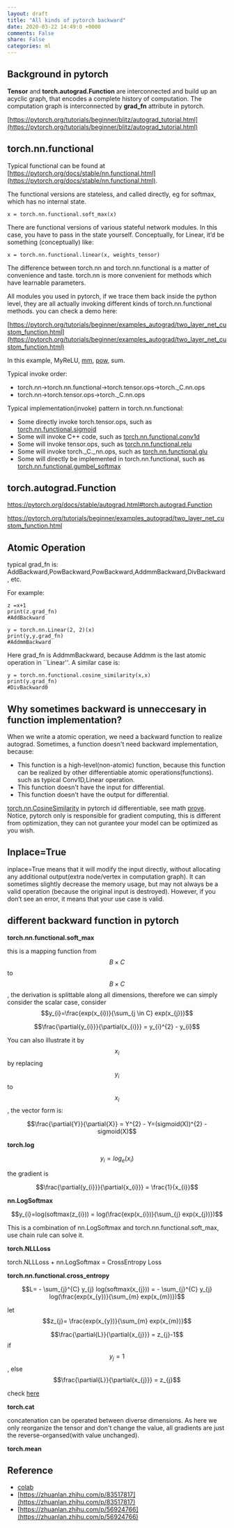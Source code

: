 ```yaml
---
layout: draft
title: "All kinds of pytorch backward"
date: 2020-03-22 14:49:0 +0000
comments: False
share: False
categories: ml
---
```


## Background in pytorch

**Tensor** and **torch.autograd.Function** are interconnected and build up an acyclic graph, that encodes a complete history of computation. The computation graph is interconnected by **grad_fn** attribute in pytorch.


[https://pytorch.org/tutorials/beginner/blitz/autograd_tutorial.html](https://pytorch.org/tutorials/beginner/blitz/autograd_tutorial.html)


## torch.nn.functional

Typical functional can be found at [https://pytorch.org/docs/stable/nn.functional.html](https://pytorch.org/docs/stable/nn.functional.html). 

The functional versions are stateless, and called directly, eg for softmax, which has no internal state.
```
x = torch.nn.functional.soft_max(x)
```
There are functional versions of various stateful network modules. In this case, you have to pass in the state yourself. Conceptually, for Linear, it’d be something (conceptually) like:
```
x = torch.nn.functional.linear(x, weights_tensor)
```

The difference between torch.nn and torch.nn.functional is a matter of convenience and taste. torch.nn is more convenient for methods which have learnable parameters.

All modules you used in pytorch, if we trace them back inside the python level, they are all actually invoking different kinds of torch.nn.functional methods. you can check a demo here:

[https://pytorch.org/tutorials/beginner/examples_autograd/two_layer_net_custom_function.html](https://pytorch.org/tutorials/beginner/examples_autograd/two_layer_net_custom_function.html)

In this example, MyReLU, [mm](https://pytorch.org/docs/stable/tensors.html#torch.Tensor.mm), [pow](https://pytorch.org/docs/stable/torch.html#torch.pow), sum.

Typical invoke order:

- torch.nn->torch.nn.functional->torch.tensor.ops->torch._C.nn.ops
- torch.nn->torch.tensor.ops->torch._C.nn.ops



Typical implementation(invoke) pattern in torch.nn.functional:

- Some directly invoke torch.tensor.ops, such as [torch.nn.functional.sigmoid](https://github.com/pytorch/pytorch/blob/7468ef04c26787fd647c06cf98703f9f281f1715/torch/nn/functional.py#L1562)
- Some will invoke C++ code, such as [torch.nn.functional.conv1d](https://github.com/pytorch/pytorch/blob/7468ef04c26787fd647c06cf98703f9f281f1715/torch/nn/functional.py#L20)
- Some will invoke tensor.ops, such as [torch.nn.functional.relu](https://github.com/pytorch/pytorch/blob/7468ef04c26787fd647c06cf98703f9f281f1715/torch/nn/functional.py#L1050)
- Some will invoke torch._C._nn.ops, such as [torch.nn.functional.glu](https://github.com/pytorch/pytorch/blob/7468ef04c26787fd647c06cf98703f9f281f1715/torch/nn/functional.py#L1074)
- Some will directly be implemented in torch.nn.functional, such as [torch.nn.functional.gumbel_softmax](https://github.com/pytorch/pytorch/blob/7468ef04c26787fd647c06cf98703f9f281f1715/torch/nn/functional.py#L1448)

## torch.autograd.Function

https://pytorch.org/docs/stable/autograd.html#torch.autograd.Function


https://pytorch.org/tutorials/beginner/examples_autograd/two_layer_net_custom_function.html


  

## Atomic Operation

typical grad_fn is: AddBackward,PowBackward,PowBackward,AddmmBackward,DivBackward, etc.

For example:
```
z =x+1
print(z.grad_fn)
#AddBackward
```

```
y = torch.nn.Linear(2, 2)(x)
print(y,y.grad_fn)
#AddmmBackward
```
Here grad_fn is AddmmBackward, because Addmm is the last atomic operation in ``Linear''. A similar case is:
```
y = torch.nn.functional.cosine_similarity(x,x)
print(y.grad_fn)
#DivBackward0
```

## Why sometimes backward is unneccesary in function implementation?

When we write a atomic operation, we need a backward function to realize autograd. Sometimes, a function doesn't need backward implementation, because:

- This function is a high-level(non-atomic) function, because this function can be realized by other differentiable atomic operations(functions). such as typical Conv1D,Linear operation.
- This function doesn't have the input for differential.
- This function doesn't have the output for differential.
  

[torch.nn.CosineSimilarity](https://pytorch.org/docs/stable/nn.html?highlight=cosinesimilarity#torch.nn.CosineSimilarity) in pytorch id differentiable, see math [prove](https://math.stackexchange.com/questions/1923613/partial-derivative-of-cosine-similarity). Notice, pytorch only is responsible for gradient computing, this is different from optimization, they can not gurantee your model can be optimized as you wish.

## Inplace=True

inplace=True means that it will modify the input directly, without allocating any additional output(extra node/vertex in  computation graph). It can sometimes slightly decrease the memory usage, but may not always be a valid operation (because the original input is destroyed). However, if you don’t see an error, it means that your use case is valid.


## different backward function in pytorch

**torch.nn.functional.soft_max**

this is a mapping function from $$B \times C$$ to $$B \times C$$, the derivation is splittable along all dimensions, therefore we can simply consider the scalar case,
consider $$y_{i}=\frac{exp(x_{i})}{\sum_{j \in C} exp(x_{j})}$$

$$\frac{\partial{y_{i}}}{\partial{x_{i}}} = y_{i}^{2} - y_{i}$$

You can also illustrate it by $$x_{i}$$ by replacing $$y_{i}$$ to $$x_{i}$$, the vector form is:

$$\frac{\partial{Y}}{\partial{X}} = Y^{2} - Y=(sigmoid(X))^{2} - sigmoid(X)$$

**torch.log**

$$y_{i}=log_{e} (x_{i})$$

the gradient is 

$$\frac{\partial{y_{i}}}{\partial{x_{i}}} = \frac{1}{x_{i}}$$



**nn.LogSoftmax**

$$y_{i}=log(softmax(z_{i})) = log(\frac{exp(x_{i})}{\sum_{j} exp(x_{j})})$$

This is a combination of nn.LogSoftmax and torch.nn.functional.soft_max, use chain rule can solve it.

**torch.NLLLoss**

torch.NLLLoss + nn.LogSoftmax = CrossEntropy Loss


**torch.nn.functional.cross_entropy**

$$L= - \sum_{j}^{C} y_{j} log(softmax(x_{j})) = - \sum_{j}^{C} y_{j} log(\frac{exp(x_{y})}{\sum_{m} exp(x_{m})})$$

let $$z_{j}= \frac{exp(x_{y})}{\sum_{m} exp(x_{m})}$$

$$\frac{\partial{L}}{\partial{x_{j}}} = z_{j}-1$$  if $$y_{j}=1$$,
else $$\frac{\partial{L}}{\partial{x_{j}}} = z_{j}$$

check [here](https://arxiv.org/pdf/2003.05176.pdf)

**torch.cat**

concatenation can be operated between diverse dimensions. As here we only reorganize the tensor and don't change the value, all gradients are just the reverse-organsed(with value unchanged).

**torch.mean**

## Reference

- [colab](https://colab.research.google.com/drive/1US3uQNTWUse1-D_4oK5TlKBRfAbrZmxD)
- [https://zhuanlan.zhihu.com/p/83517817](https://zhuanlan.zhihu.com/p/83517817)
- [https://zhuanlan.zhihu.com/p/56924766](https://zhuanlan.zhihu.com/p/56924766)

